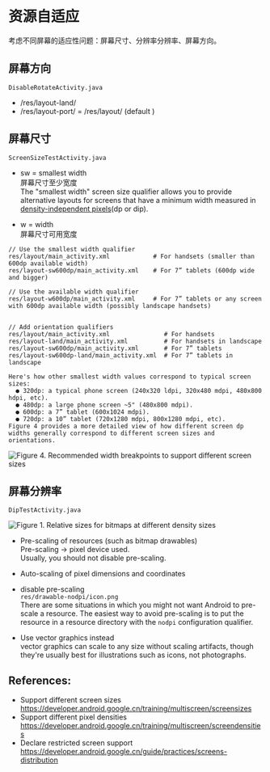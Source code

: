 # 资源自适应
考虑不同屏幕的适应性问题：屏幕尺寸、分辨率分辨率、屏幕方向。

## 屏幕方向
`DisableRotateActivity.java`  
- /res/layout-land/  
- /res/layout-port/  = /res/layout/ (default )  

## 屏幕尺寸  
`ScreenSizeTestActivity.java`  
- sw = smallest width	  
屏幕尺寸至少宽度       
The "smallest width" screen size qualifier allows you to provide alternative layouts for screens that have a minimum width measured in [density-independent pixels](https://developer.android.google.cn/training/multiscreen/screendensities.html#TaskUseDP)(dp or dip).  

- w = width	  
屏幕尺寸可用宽度    

```
// Use the smallest width qualifier
res/layout/main_activity.xml           	# For handsets (smaller than 600dp available width)
res/layout-sw600dp/main_activity.xml   	# For 7” tablets (600dp wide and bigger)

// Use the available width qualifier
res/layout-w600dp/main_activity.xml  	# For 7” tablets or any screen with 600dp available width (possibly landscape handsets)


// Add orientation qualifiers
res/layout/main_activity.xml               # For handsets
res/layout-land/main_activity.xml          # For handsets in landscape
res/layout-sw600dp/main_activity.xml       # For 7” tablets
res/layout-sw600dp-land/main_activity.xml  # For 7” tablets in landscape

```

```
Here's how other smallest width values correspond to typical screen sizes:
  ● 320dp: a typical phone screen (240x320 ldpi, 320x480 mdpi, 480x800 hdpi, etc).
  ● 480dp: a large phone screen ~5" (480x800 mdpi).
  ● 600dp: a 7” tablet (600x1024 mdpi).
  ● 720dp: a 10” tablet (720x1280 mdpi, 800x1280 mdpi, etc).
Figure 4 provides a more detailed view of how different screen dp widths generally correspond to different screen sizes and orientations.
```
![Figure 4. Recommended width breakpoints to support different screen sizes](https://developer.android.google.cn/images/screens_support/layout-adaptive-breakpoints_2x.png)

## 屏幕分辨率
`DipTestActivity.java`  

![Figure 1. Relative sizes for bitmaps at different density sizes](https://developer.android.google.cn/images/screens_support/devices-density_2x.png)

- Pre-scaling of resources (such as bitmap drawables)    
Pre-scaling -> pixel device used.      
Usually, you should not disable pre-scaling.   
- Auto-scaling of pixel dimensions and coordinates
- disable pre-scaling    
`res/drawable-nodpi/icon.png`  
There are some situations in which you might not want Android to pre-scale a resource. The easiest way to avoid pre-scaling is to put the resource in a resource directory with the `nodpi` configuration qualifier.   

- Use vector graphics instead    
vector graphics can scale to any size without scaling artifacts, though they're usually best for illustrations such as icons, not photographs.

## References:
- Support different screen sizes   https://developer.android.google.cn/training/multiscreen/screensizes
- Support different pixel densities  https://developer.android.google.cn/training/multiscreen/screendensities
- Declare restricted screen support  https://developer.android.google.cn/guide/practices/screens-distribution